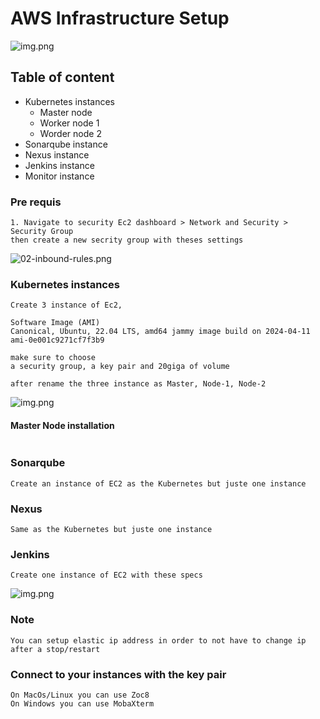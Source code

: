 # AWS Infrastructure Setup

![img.png](images/04-instances.png)

## Table of content 
* Kubernetes instances
    - Master node 
    - Worker node 1
    - Worder node 2
* Sonarqube instance
* Nexus instance
* Jenkins instance
* Monitor instance

### Pre requis 
```
1. Navigate to security Ec2 dashboard > Network and Security > Security Group
then create a new secrity group with theses settings 
```

![02-inbound-rules.png](./images/02-inbound-rules.png)


### Kubernetes instances

```text
Create 3 instance of Ec2,

Software Image (AMI)
Canonical, Ubuntu, 22.04 LTS, amd64 jammy image build on 2024-04-11
ami-0e001c9271cf7f3b9

make sure to choose
a security group, a key pair and 20giga of volume

after rename the three instance as Master, Node-1, Node-2
```

![img.png](images/01-k8s.png)

#### Master Node installation 
```
```


### Sonarqube

```
Create an instance of EC2 as the Kubernetes but juste one instance 
```

### Nexus
```
Same as the Kubernetes but juste one instance 
```

### Jenkins
```
Create one instance of EC2 with these specs
```
![img.png](images/02-jenkins.png)

### Note 
```
You can setup elastic ip address in order to not have to change ip after a stop/restart 
```

### Connect to your instances with the key pair
```
On MacOs/Linux you can use Zoc8
On Windows you can use MobaXterm
```






